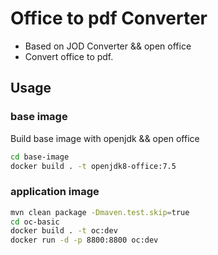 # Office to pdf Converter

- Based on JOD Converter && open office
- Convert office to pdf.

## Usage

### base image

Build base image with openjdk && open office

```bash
cd base-image
docker build . -t openjdk8-office:7.5
```

### application image

```bash
mvn clean package -Dmaven.test.skip=true
cd oc-basic
docker build . -t oc:dev
docker run -d -p 8800:8800 oc:dev
```